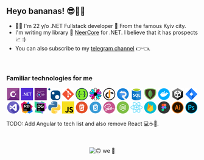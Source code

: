 ## Heyo bananas! 😎🍌🍌

- 👨‍💻 I'm 22 y/o .NET Fullstack developer 🌆 From the famous Kyiv city.
- I'm writing my library 📜 [NeerCore](https://github.com/NeerSpace/NeerCore) for .NET. I believe that it has prospects 📈 :)
- You can also subscribe to my [telegram channel](https://t.me/nocitats) 👉👈.

<br />

### Familiar technologies for me

<div style="text-align: center;">
    <img alt="C#" width="32px" src="icons/csharp.png" />
    <img alt=".NET" width="32px" src="icons/dotnet.png" />
    <img alt="EF Core" width="32px" src="icons/efcore.png" />
    <img alt="NuGet" width="32px" src="icons/nuget.png" />
    <img alt="Git" width="32px" src="icons/git.png" />
    <img alt="Swagger" width="32px" src="icons/swagger.png" />
    <img alt="JWT" width="32px" src="icons/jwt.png" />
    <img alt="IdentityServer4" width="32px" src="icons/identityserver4.png" />
    <img alt="SignalR" width="32px" src="icons/signalr.png" />
    <img alt="SQL Server" width="32px" src="icons/sql-server.png" />
    <img alt="MongoDB" width="32px" src="icons/mongodb.png" />
    <img alt="Docker" width="32px" src="icons/docker.png" />
    <img alt="Unity3D" width="32px" src="icons/unity.png" />
    <img alt="Jira" width="32px" src="icons/atlassian-jira.png" />
</div>

<div style="text-align: center;">
    <img alt="Visual Studio" width="32px" src="icons/visual-studio.png" />
    <img alt="Rider" width="32px" src="icons/jetbrains-rider.png" />
    <img alt="DataGrip" width="32px" src="icons/jetbrains-datagrip.png" />
    <img alt="Python" width="32px" src="icons/python.png" />
    <img alt="JS" width="32px" src="icons/js.png" />
    <img alt="HTML" width="32px" src="icons/html.png" />
    <img alt="CSS" width="32px" src="icons/css.png" />
    <img alt="Sass" width="32px" src="icons/sass.png" />
    <img alt="NodeJS" width="32px" src="icons/node-js.png" />
    <img alt="React" width="32px" src="icons/react-js.png" />
    <img alt="Firebase" width="32px" src="icons/firebase.png" />
    <img alt="Figma" width="32px" src="icons/figma.png" />
    <img alt="Illustrator" width="32px" src="icons/adobe-illustrator.png" />
    <img alt="Photoshop" width="32px" src="icons/adobe-photoshop.png" />
</div>

TODO: Add Angular to tech list and also remove React 💻☕️🚀.

<br />
<br />

<div style="text-align: center;">
    <img alt="🙃 we 🥰" width="" src="gifs/lofi.gif" />
</div>

